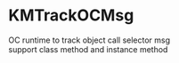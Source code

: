 # KMTrackOCMsg
OC runtime to track  object call selector msg  
support class method and instance method    

